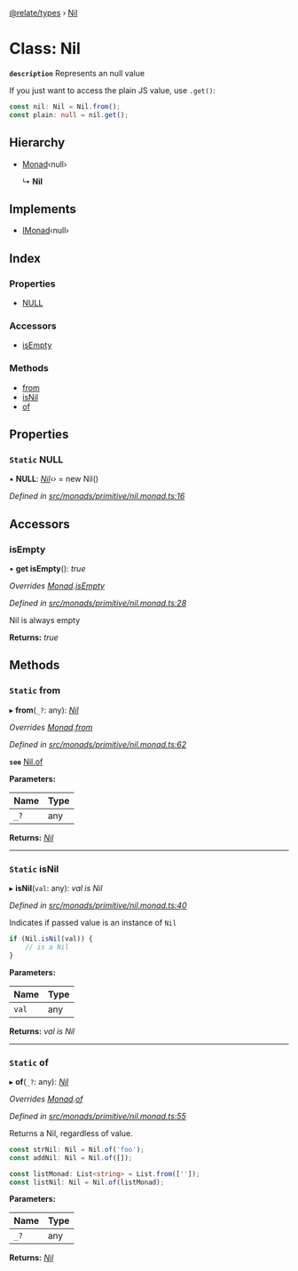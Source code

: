 [@relate/types](../README.md) › [Nil](nil.md)

# Class: Nil

**`description`** 
Represents an null value

If you just want to access the plain JS value, use `.get()`:
```ts
const nil: Nil = Nil.from();
const plain: null = nil.get();
```

## Hierarchy

* [Monad](monad.md)‹null›

  ↳ **Nil**

## Implements

* [IMonad](../interfaces/imonad.md)‹null›

## Index

### Properties

* [NULL](nil.md#static-null)

### Accessors

* [isEmpty](nil.md#isempty)

### Methods

* [from](nil.md#static-from)
* [isNil](nil.md#static-isnil)
* [of](nil.md#static-of)

## Properties

### `Static` NULL

▪ **NULL**: *[Nil](nil.md)‹›* = new Nil()

*Defined in [src/monads/primitive/nil.monad.ts:16](https://github.com/neo-technology/relate/blob/master/packages/types/src/monads/primitive/nil.monad.ts#L16)*

## Accessors

###  isEmpty

• **get isEmpty**(): *true*

*Overrides [Monad](monad.md).[isEmpty](monad.md#isempty)*

*Defined in [src/monads/primitive/nil.monad.ts:28](https://github.com/neo-technology/relate/blob/master/packages/types/src/monads/primitive/nil.monad.ts#L28)*

Nil is always empty

**Returns:** *true*

## Methods

### `Static` from

▸ **from**(`_?`: any): *[Nil](nil.md)*

*Overrides [Monad](monad.md).[from](monad.md#static-from)*

*Defined in [src/monads/primitive/nil.monad.ts:62](https://github.com/neo-technology/relate/blob/master/packages/types/src/monads/primitive/nil.monad.ts#L62)*

**`see`** [Nil.of](nil.md#static-of)

**Parameters:**

Name | Type |
------ | ------ |
`_?` | any |

**Returns:** *[Nil](nil.md)*

___

### `Static` isNil

▸ **isNil**(`val`: any): *val is Nil*

*Defined in [src/monads/primitive/nil.monad.ts:40](https://github.com/neo-technology/relate/blob/master/packages/types/src/monads/primitive/nil.monad.ts#L40)*

Indicates if passed value is an instance of `Nil`
```ts
if (Nil.isNil(val)) {
    // is a Nil
}
```

**Parameters:**

Name | Type |
------ | ------ |
`val` | any |

**Returns:** *val is Nil*

___

### `Static` of

▸ **of**(`_?`: any): *[Nil](nil.md)*

*Overrides [Monad](monad.md).[of](monad.md#static-of)*

*Defined in [src/monads/primitive/nil.monad.ts:55](https://github.com/neo-technology/relate/blob/master/packages/types/src/monads/primitive/nil.monad.ts#L55)*

Returns a Nil, regardless of value.

```ts
const strNil: Nil = Nil.of('foo');
const addNil: Nil = Nil.of([]);

const listMonad: List<string> = List.from(['']);
const listNil: Nil = Nil.of(listMonad);
```

**Parameters:**

Name | Type |
------ | ------ |
`_?` | any |

**Returns:** *[Nil](nil.md)*
